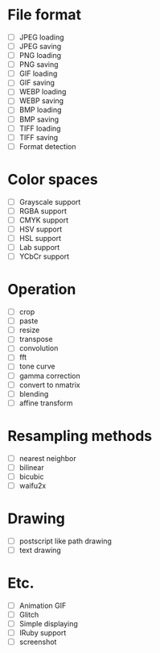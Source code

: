 # File format

- [ ] JPEG loading
- [ ] JPEG saving
- [ ] PNG loading
- [ ] PNG saving
- [ ] GIF loading
- [ ] GIF saving
- [ ] WEBP loading
- [ ] WEBP saving
- [ ] BMP loading
- [ ] BMP saving
- [ ] TIFF loading
- [ ] TIFF saving
- [ ] Format detection

# Color spaces

- [ ] Grayscale support
- [ ] RGBA support
- [ ] CMYK support
- [ ] HSV support
- [ ] HSL support
- [ ] Lab support
- [ ] YCbCr support

# Operation

- [ ] crop
- [ ] paste
- [ ] resize
- [ ] transpose
- [ ] convolution
- [ ] fft
- [ ] tone curve
- [ ] gamma correction
- [ ] convert to nmatrix
- [ ] blending
- [ ] affine transform

# Resampling methods

- [ ] nearest neighbor
- [ ] bilinear
- [ ] bicubic
- [ ] waifu2x

# Drawing

- [ ] postscript like path drawing
- [ ] text drawing

# Etc.

- [ ] Animation GIF
- [ ] Glitch
- [ ] Simple displaying
- [ ] IRuby support
- [ ] screenshot
